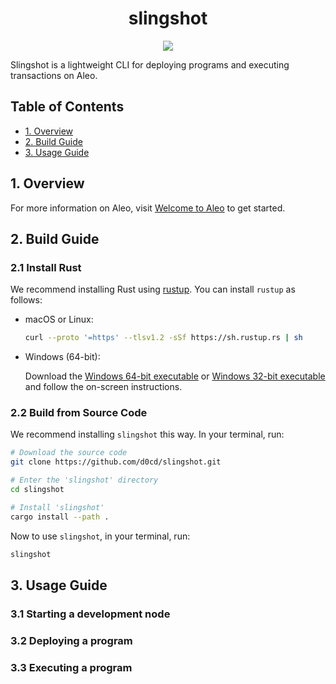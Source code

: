<h1 align="center">slingshot</h1>

<p align="center">
    <a href="https://discord.gg/5v2ynrw2ds"><img src="https://img.shields.io/discord/700454073459015690?logo=discord"/></a>
</p>

Slingshot is a lightweight CLI for deploying programs and executing transactions on Aleo.

## Table of Contents

* [1. Overview](#1-overview)
* [2. Build Guide](#2-build-guide)
* [3. Usage Guide](#3-usage-guide)

## 1. Overview

For more information on Aleo, visit [Welcome to Aleo](https://developer.aleo.org/overview/) to get started.

## 2. Build Guide

### 2.1 Install Rust

We recommend installing Rust using [rustup](https://www.rustup.rs/). You can install `rustup` as follows:

- macOS or Linux:
  ```bash
  curl --proto '=https' --tlsv1.2 -sSf https://sh.rustup.rs | sh
  ```

- Windows (64-bit):

  Download the [Windows 64-bit executable](https://win.rustup.rs/x86_64) or
  [Windows 32-bit executable](https://win.rustup.rs/i686) and follow the on-screen instructions.

### 2.2 Build from Source Code

We recommend installing `slingshot` this way. In your terminal, run:

```bash
# Download the source code
git clone https://github.com/d0cd/slingshot.git

# Enter the 'slingshot' directory
cd slingshot

# Install 'slingshot'
cargo install --path .
```

Now to use `slingshot`, in your terminal, run:
```bash
slingshot
```

## 3. Usage Guide

### 3.1 Starting a development node

### 3.2 Deploying a program

### 3.3 Executing a program 
